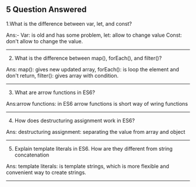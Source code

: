 ## 5 Question Answered

1.What is the difference between var, let, and const?

Ans:- Var: is old and has some problem, let: allow to change value Const: don't allow to change the value.

---

2. What is the difference between map(), forEach(), and filter()?

Ans: map(): gives new updated array, forEach(): is loop the element and don't return, filter(): gives array with condition. 

---

3. What are arrow functions in ES6?

Ans:arrow functions:  in ES6 arrow functions is  short way of wring functions

---

4. How does destructuring assignment work in ES6?

Ans: destructuring assignment: separating the value from array and object

---

5. Explain template literals in ES6. How are they different from string concatenation

Ans: template literals: is template strings, which is more flexible and convenient way to create strings.

---
